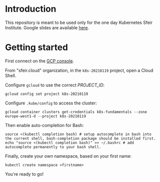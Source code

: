 # Introduction

This repository is meant to be used only for the one day Kubernetes Sfeir Institute.
Google slides are available [here](https://docs.google.com/presentation/d/1LS1AizY-rsizMgFnLJsSndkpMc9z6a1TO8HB9idkk7Y/edit?usp=sharing).

# Getting started

First connect on the [GCP console](https://console.cloud.google.com).

From "sfeir.cloud" organization, in the `k8s-20210119` project, open a Cloud Shell.

Configure `gcloud` to use the correct *PROJECT_ID*:
```shell
gcloud config set project k8s-20210119
```

Configure `.kube/config` to access the cluster:
```shell
gcloud container clusters get-credentials k8s-fundamentals --zone europe-west1-d --project k8s-20210119
```

Then enable auto-completion for Bash:
```shell
source <(kubectl completion bash) # setup autocomplete in bash into the current shell, bash-completion package should be installed first.
echo "source <(kubectl completion bash)" >> ~/.bashrc # add autocomplete permanently to your bash shell.
```

Finally, create your own namespace, based on your first name:
```shell
kubectl create namespace <firstname>
```

You're ready to go!
